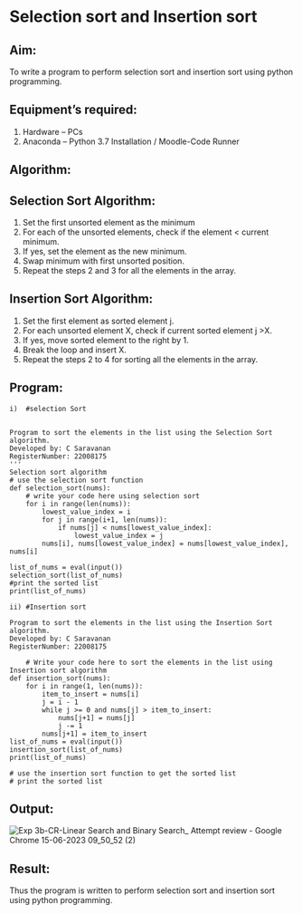 # Selection sort and Insertion sort
## Aim:
To write a program to perform selection sort and insertion sort using python programming.
## Equipment’s required:
1.	Hardware – PCs
2.	Anaconda – Python 3.7 Installation / Moodle-Code Runner
## Algorithm:
## Selection Sort Algorithm:
1.	Set the first unsorted element as the minimum
2.	For each of the unsorted elements, check if the element < current minimum.
3.	If yes, set the element as the new minimum.
4.	Swap minimum with first unsorted position.
5.	Repeat the steps 2 and 3 for all the elements in the array.
## Insertion Sort Algorithm:
1.	Set the first element as sorted element j.
2.	For each unsorted element X, check if current sorted element j >X.
3.	If yes, move sorted element to the right by 1.
4.	Break the loop and insert X.
5.	Repeat the steps 2 to 4 for sorting all the elements in the array.
## Program:

```
i)	#selection Sort 


Program to sort the elements in the list using the Selection Sort algorithm.
Developed by: C Saravanan
RegisterNumber: 22008175
'''
Selection sort algorithm
# use the selection sort function
def selection_sort(nums):
    # write your code here using selection sort
    for i in range(len(nums)):
        lowest_value_index = i
        for j in range(i+1, len(nums)):
            if nums[j] < nums[lowest_value_index]:
                lowest_value_index = j
        nums[i], nums[lowest_value_index] = nums[lowest_value_index], nums[i]

list_of_nums = eval(input())
selection_sort(list_of_nums)
#print the sorted list
print(list_of_nums)

ii) #Insertion sort

Program to sort the elements in the list using the Insertion Sort algorithm.
Developed by: C Saravanan
RegisterNumber: 22008175

    # Write your code here to sort the elements in the list using Insertion sort algorithm 
def insertion_sort(nums):
    for i in range(1, len(nums)):
        item_to_insert = nums[i]
        j = i - 1
        while j >= 0 and nums[j] > item_to_insert:
            nums[j+1] = nums[j]
            j -= 1
        nums[j+1] = item_to_insert
list_of_nums = eval(input())
insertion_sort(list_of_nums)
print(list_of_nums)

# use the insertion sort function to get the sorted list
# print the sorted list

```
## Output:
![Exp 3b-CR-Linear Search and Binary Search_ Attempt review - Google Chrome 15-06-2023 09_50_52 (2)](https://github.com/saravanan2607/Sorting-Algorithm/assets/121395849/8fac5967-0ef7-44a5-aafa-9e485a30fc5a)


## Result:
Thus the program is written to perform selection sort and insertion sort using python programming.
